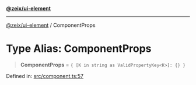 [**@zeix/ui-element**](../README.md)

***

[@zeix/ui-element](../globals.md) / ComponentProps

# Type Alias: ComponentProps

> **ComponentProps** = `{ [K in string as ValidPropertyKey<K>]: {} }`

Defined in: [src/component.ts:57](https://github.com/zeixcom/ui-element/blob/6eb916701d8e6ad874e5c8ced8c7ac11007d19ad/src/component.ts#L57)
